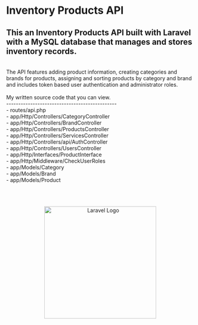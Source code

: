 # Inventory Products API

## This an Inventory Products API built with Laravel with a MySQL database that manages and stores inventory records.
<br>
The API features adding product information, creating categories and brands for products, assigning and sorting products by category and brand and includes token based user authentication and administrator roles.
<br><br>
My written source code that you can view.
<br>
----------------------------------------------
<br>
- routes/api.php
<br>
- app/Http/Controllers/CategoryController
<br>
- app/Http/Controllers/BrandController
<br>
- app/Http/Controllers/ProductsController
<br>
- app/Http/Controllers/ServicesController
<br>
- app/Http/Controllers/api/AuthController
<br>
- app/Http/Controllers/UsersController
<br>
- app/Http/Interfaces/ProductInterface
<br>
- app/Http/Middleware/CheckUserRoles
<br>
- app/Models/Category
<br>
- app/Models/Brand
<br>
- app/Models/Product
<br>

<br><br>
<div style="text-align:center"><img src="https://raw.githubusercontent.com/laravel/art/master/logo-lockup/5%20SVG/2%20CMYK/1%20Full%20Color/laravel-logolockup-cmyk-red.svg" width="300" alt="Laravel Logo"></div>